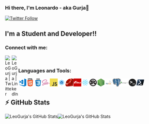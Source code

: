 ### Hi there, I'm Leonardo - aka Gurja👋

[![Twitter Follow](https://img.shields.io/twitter/follow/_gurja?color=1DA1F2&logo=twitter&style=for-the-badge)](https://twitter.com/intent/follow?original_referer=https%3A%2F%2Fgithub.com%2FLeoGurja&screen_name=_gurja)

## I'm a Student and Developer!!

### Connect with me:

[<img align="left" alt="LeoGurja | Twitter" width="22px" src="https://cdn.jsdelivr.net/npm/simple-icons@v3/icons/twitter.svg" />][twitter]
[<img align="left" alt="LeoGurja | LinkedIn" width="22px" src="https://cdn.jsdelivr.net/npm/simple-icons@v3/icons/linkedin.svg" />][linkedin]

<br />

### Languages and Tools:

<img 
  align="left" 
  alt="Visual Studio Code" 
  width="26px"
  src="https://raw.githubusercontent.com/github/explore/80688e429a7d4ef2fca1e82350fe8e3517d3494d/topics/visual-studio-code/visual-studio-code.png" 
/>
<img 
  align="left" 
  alt="HTML5" 
  width="26px" 
  src="https://raw.githubusercontent.com/github/explore/80688e429a7d4ef2fca1e82350fe8e3517d3494d/topics/html/html.png" 
/>
<img 
  align="left" 
  alt="CSS3" 
  width="26px" 
  src="https://raw.githubusercontent.com/github/explore/80688e429a7d4ef2fca1e82350fe8e3517d3494d/topics/css/css.png" 
/>
<img
  align="left"
  alt="Sass"
  width="26px"
  src="https://raw.githubusercontent.com/github/explore/80688e429a7d4ef2fca1e82350fe8e3517d3494d/topics/sass/sass.png"
/>
<img
  align="left"
  alt="JavaScript"
  width="26px"
  src="https://raw.githubusercontent.com/github/explore/80688e429a7d4ef2fca1e82350fe8e3517d3494d/topics/javascript/javascript.png"
/>
<img
  align="left"
  alt="Webpack"
  width="26px"
  src="https://raw.githubusercontent.com/github/explore/80688e429a7d4ef2fca1e82350fe8e3517d3494d/topics/webpack/webpack.png"
/>
<img
  align="left"
  alt="Ruby"
  width="26px"
  src="https://raw.githubusercontent.com/github/explore/80688e429a7d4ef2fca1e82350fe8e3517d3494d/topics/ruby/ruby.png"
/>
<img
  align="left"
  alt="Rails"
  width="26px"
  src="https://raw.githubusercontent.com/github/explore/80688e429a7d4ef2fca1e82350fe8e3517d3494d/topics/rails/rails.png"
/>
<img
  align="left"
  alt="React"
  width="26px"
  src="https://raw.githubusercontent.com/github/explore/80688e429a7d4ef2fca1e82350fe8e3517d3494d/topics/react/react.png"
/>
<img
  align="left"
  alt="Rust"
  width="26px"
  src="https://raw.githubusercontent.com/github/explore/e94815998e4e0713912fed477a1f346ec04c3da2/topics/rust/rust.png"
/>
<img
  align="left"
  alt="Node.js"
  width="26px"
  src="https://raw.githubusercontent.com/github/explore/80688e429a7d4ef2fca1e82350fe8e3517d3494d/topics/nodejs/nodejs.png"
/>
<img
  align="left"
  alt="MySQL"
  width="26px"
  src="https://raw.githubusercontent.com/github/explore/80688e429a7d4ef2fca1e82350fe8e3517d3494d/topics/mysql/mysql.png"
/>
<img
  align="left"
  alt="PostgreSQL"
  width="26px"
  src="https://raw.githubusercontent.com/github/explore/80688e429a7d4ef2fca1e82350fe8e3517d3494d/topics/postgresql/postgresql.png"
/>
<img
  align="left"
  alt="MongoDB"
  width="26px"
  src="https://raw.githubusercontent.com/github/explore/80688e429a7d4ef2fca1e82350fe8e3517d3494d/topics/mongodb/mongodb.png"
/>
<img
  align="left"
  alt="Terminal"
  width="26px" src="https://raw.githubusercontent.com/github/explore/80688e429a7d4ef2fca1e82350fe8e3517d3494d/topics/terminal/terminal.png"
/>
<img
  align="left"
  alt="`Powershell`"
  width="26px" src="https://raw.githubusercontent.com/github/explore/80688e429a7d4ef2fca1e82350fe8e3517d3494d/topics/powershell/powershell.png"
/>

<br />
<br />

## :zap: GitHub Stats

<img 
  align="left" 
  alt="LeoGurja's GitHub Stats" 
  src="https://github-readme-stats.vercel.app/api?username=LeoGurja&show_icons=true&hide_border=true&count_private=true" 
/>
<img 
  align="left" 
  alt="LeoGurja's GitHub Stats" 
  src="https://github-readme-stats.vercel.app/api/top-langs?username=LeoGurja&hide_border=true&count_private=true" 
/>

[twitter]: https://twitter.com/LeoGurja
[linkedin]: https://linkedin.com/in/leonardogurgel